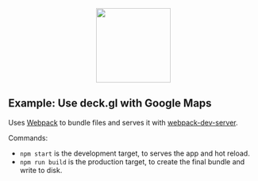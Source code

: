 <div align="center">
   <img width="150" heigth="150" src="https://webpack.js.org/assets/icon-square-big.svg" />
</div>

## Example: Use deck.gl with Google Maps

Uses [Webpack](https://github.com/webpack/webpack) to bundle files and serves it
with [webpack-dev-server](https://webpack.js.org/guides/development/#webpack-dev-server).

Commands:
* `npm start` is the development target, to serves the app and hot reload.
* `npm run build` is the production target, to create the final bundle and write to disk.
